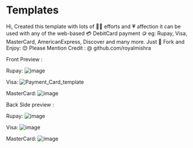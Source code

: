 # Templates
Hi, Created this template with lots of 🧑‍💻 efforts and 💗 affection it can be used with any of the web-based 💳 DebitCard payment 🪙 eg: Rupay, Visa, MasterCard, AmericanExpress, Discover and many more.
Just 🍴 Fork and Enjoy:  😊
Please Mention Credit : @ github.com/royalmishra

Front Preview :

Rupay:
![image](https://user-images.githubusercontent.com/70006481/205445874-2bcba7cc-2e6d-4ba8-b5cd-2b486f1475e1.png)

Visa:
![Payment_Card_template](https://user-images.githubusercontent.com/70006481/205445150-1b17cc86-ee83-4f29-aa52-4604d168bb93.jpg)

MasterCard:
![image](https://user-images.githubusercontent.com/70006481/205445653-968c3ea1-439d-48ab-84ab-611cb05e28b0.png)


Back Side preview :

Rupay:
![image](https://user-images.githubusercontent.com/70006481/205445935-6bbee582-4687-417e-9f86-4d50a665df1b.png)

Visa:
![image](https://user-images.githubusercontent.com/70006481/205445533-7bc6c484-9268-4213-ac76-c393377daf69.png)

MasterCard:
![image](https://user-images.githubusercontent.com/70006481/205445713-04987fa0-512f-4216-9b3f-cab668711abc.png)



